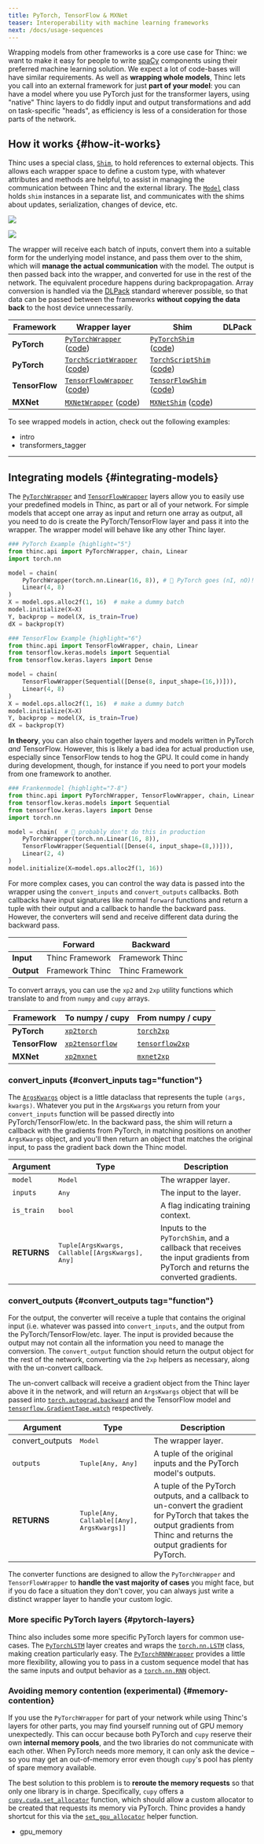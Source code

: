 ```yaml
---
title: PyTorch, TensorFlow & MXNet
teaser: Interoperability with machine learning frameworks
next: /docs/usage-sequences
---
```


Wrapping models from other frameworks is a core use case for Thinc: we want to
make it easy for people to write [spaCy](https://spacy.io) components using
their preferred machine learning solution. We expect a lot of code-bases will
have similar requirements. As well as **wrapping whole models**, Thinc lets you
call into an external framework for just **part of your model**: you can have a
model where you use PyTorch just for the transformer layers, using "native"
Thinc layers to do fiddly input and output transformations and add on
task-specific "heads", as efficiency is less of a consideration for those parts
of the network.

## How it works {#how-it-works}

Thinc uses a special class, [`Shim`](/docs/api-model#shim), to hold references
to external objects. This allows each wrapper space to define a custom type,
with whatever attributes and methods are helpful, to assist in managing the
communication between Thinc and the external library. The
[`Model`](/docs/api-model#model) class holds `shim` instances in a separate
list, and communicates with the shims about updates, serialization, changes of
device, etc.

![](images/wrapper_pytorch.svg)

![](images/wrapper_tensorflow.svg)

The wrapper will receive each batch of inputs, convert them into a suitable form
for the underlying model instance, and pass them over to the shim, which will
**manage the actual communication** with the model. The output is then passed
back into the wrapper, and converted for use in the rest of the network. The
equivalent procedure happens during backpropagation. Array conversion is handled
via the [DLPack](https://github.com/dmlc/dlpack) standard wherever possible, so
that data can be passed between the frameworks **without copying the data back**
to the host device unnecessarily.

| Framework      | Wrapper layer                                                                                                                                           | Shim                                                                                                                           | DLPack             |
| -------------- | ------------------------------------------------------------------------------------------------------------------------------------------------------- | ------------------------------------------------------------------------------------------------------------------------------ | ------------------ |
| **PyTorch**    | [`PyTorchWrapper`](/docs/api-layers#pytorchwrapper) ([code](https://github.com/explosion/thinc/blob/master/thinc/layers/pytorchwrapper.py))             | [`PyTorchShim`](/docs/api-model#shims) ([code](https://github.com/explosion/thinc/blob/master/thinc/shims/pytorch.py))         | <i name="yes"></i> |
| **PyTorch**    | [`TorchScriptWrapper`](/docs/api-layers#torchscriptwrapper) ([code](https://github.com/explosion/thinc/blob/master/thinc/layers/torchscriptwrapper.py)) | [`TorchScriptShim`](/docs/api-model#shims) ([code](https://github.com/explosion/thinc/blob/master/thinc/shims/torchscript.py)) | <i name="yes"></i> |
| **TensorFlow** | [`TensorFlowWrapper`](/docs/api-layers#tensorflowwrapper) ([code](https://github.com/explosion/thinc/blob/master/thinc/layers/tensorflowwrapper.py))    | [`TensorFlowShim`](/docs/api-model#shims) ([code](https://github.com/explosion/thinc/blob/master/thinc/shims/tensorflow.py))   | <i name="yes"></i> |
| **MXNet**      | [`MXNetWrapper`](/docs/api-layers#mxnetwrapper) ([code](https://github.com/explosion/thinc/blob/master/thinc/layers/mxnetwrapper.py))                   | [`MXNetShim`](/docs/api-model#shims) ([code](https://github.com/explosion/thinc/blob/master/thinc/shims/mxnet.py))             | <i name="yes"></i> |

To see wrapped models in action, check out the following examples:

<!-- TODO: more examples -->

<tutorials header="false">

- intro
- transformers_tagger

</tutorials>

---

## Integrating models {#integrating-models}

The [`PyTorchWrapper`](/docs/api-layers#pytorchwrapper) and
[`TensorFlowWrapper`](/docs/api-layers#tensorflowwrapper) layers allow you to
easily use your predefined models in Thinc, as part or all of your network. For
simple models that accept one array as input and return one array as output, all
you need to do is create the PyTorch/TensorFlow layer and pass it into the
wrapper. The wrapper model will behave like any other Thinc layer.

```python
### PyTorch Example {highlight="5"}
from thinc.api import PyTorchWrapper, chain, Linear
import torch.nn

model = chain(
    PyTorchWrapper(torch.nn.Linear(16, 8)), # 🚨 PyTorch goes (nI, nO)!
    Linear(4, 8)
)
X = model.ops.alloc2f(1, 16)  # make a dummy batch
model.initialize(X=X)
Y, backprop = model(X, is_train=True)
dX = backprop(Y)
```

```python
### TensorFlow Example {highlight="6"}
from thinc.api import TensorFlowWrapper, chain, Linear
from tensorflow.keras.models import Sequential
from tensorflow.keras.layers import Dense

model = chain(
    TensorFlowWrapper(Sequential([Dense(8, input_shape=(16,))])),
    Linear(4, 8)
)
X = model.ops.alloc2f(1, 16)  # make a dummy batch
model.initialize(X=X)
Y, backprop = model(X, is_train=True)
dX = backprop(Y)
```

**In theory**, you can also chain together layers and models written in PyTorch
_and_ TensorFlow. However, this is likely a bad idea for actual production use,
especially since TensorFlow tends to hog the GPU. It could come in handy during
development, though, for instance if you need to port your models from one
framework to another.

```python
### Frankenmodel {highlight="7-8"}
from thinc.api import PyTorchWrapper, TensorFlowWrapper, chain, Linear
from tensorflow.keras.models import Sequential
from tensorflow.keras.layers import Dense
import torch.nn

model = chain(  # 🚨 probably don't do this in production
    PyTorchWrapper(torch.nn.Linear(16, 8)),
    TensorFlowWrapper(Sequential([Dense(4, input_shape=(8,))])),
    Linear(2, 4)
)
model.initialize(X=model.ops.alloc2f(1, 16))
```

For more complex cases, you can control the way data is passed into the wrapper
using the `convert_inputs` and `convert_outputs` callbacks. Both callbacks have
input signatures like normal `forward` functions and return a tuple with their
output and a callback to handle the backward pass. However, the converters will
send and receive different data during the backward pass.

| ‎          | Forward                                       | Backward                                      |
| ---------- | --------------------------------------------- | --------------------------------------------- |
| **Input**  | Thinc <i name="right" alt="to"></i> Framework | Framework <i name="right" alt="to"></i> Thinc |
| **Output** | Framework <i name="right" alt="to"></i> Thinc | Thinc <i name="right" alt="to"></i> Framework |

To convert arrays, you can use the `xp2` and `2xp` utility functions which
translate to and from `numpy` and `cupy` arrays.

| Framework      | To numpy / cupy                                 | From numpy / cupy                               |
| -------------- | ----------------------------------------------- | ----------------------------------------------- |
| **PyTorch**    | [`xp2torch`](/docs/api-util#xp2torch)           | [`torch2xp`](/docs/api-util#torch2xp)           |
| **TensorFlow** | [`xp2tensorflow`](/docs/api-util#xp2tensorflow) | [`tensorflow2xp`](/docs/api-util#tensorflow2xp) |
| **MXNet**      | [`xp2mxnet`](/docs/api-util#xp2mxnet)           | [`mxnet2xp`](/docs/api-util#mxnet2xp)           |

### convert_inputs {#convert_inputs tag="function"}

The [`ArgsKwargs`](/docs/api-types#argskwargs) object is a little dataclass that
represents the tuple `(args, kwargs)`. Whatever you put in the `ArgsKwargs` you
return from your `convert_inputs` function will be passed directly into
PyTorch/TensorFlow/etc. In the backward pass, the shim will return a callback
with the gradients from PyTorch, in matching positions on another `ArgsKwargs`
object, and you'll then return an object that matches the original input, to
pass the gradient back down the Thinc model.

| Argument    | Type                                                   | Description                                                                                                                     |
| ----------- | ------------------------------------------------------ | ------------------------------------------------------------------------------------------------------------------------------- |
| `model`     | <tt>Model</tt>                                         | The wrapper layer.                                                                                                              |
| `inputs`    | <tt>Any</tt>                                           | The input to the layer.                                                                                                         |
| `is_train`  | <tt>bool</tt>                                          | A flag indicating training context.                                                                                             |
| **RETURNS** | <tt>Tuple[ArgsKwargs, Callable[[ArgsKwargs], Any]</tt> | Inputs to the `PyTorchShim`, and a callback that receives the input gradients from PyTorch and returns the converted gradients. |

### convert_outputs {#convert_outputs tag="function"}

For the output, the converter will receive a tuple that contains the original
input (i.e. whatever was passed into `convert_inputs`, and the output from the
PyTorch/TensorFlow/etc. layer. The input is provided because the output may not
contain all the information you need to manage the conversion. The
`convert_output` function should return the output object for the rest of the
network, converting via the `2xp` helpers as necessary, along with the
un-convert callback.

The un-convert callback will receive a gradient object from the Thinc layer
above it in the network, and will return an `ArgsKwargs` object that will be
passed into
[`torch.autograd.backward`](https://pytorch.org/docs/stable/autograd.html#torch.autograd.backward)
and the TensorFlow model and
[`tensorflow.GradientTape.watch`](https://www.tensorflow.org/api_docs/python/tf/GradientTape#watch)
respectively.

| Argument        | Type                                             | Description                                                                                                                                                                    |
| --------------- | ------------------------------------------------ | ------------------------------------------------------------------------------------------------------------------------------------------------------------------------------ |
| convert_outputs | <tt>Model</tt>                                   | The wrapper layer.                                                                                                                                                             |
| `outputs`       | <tt>Tuple[Any, Any]                              | A tuple of the original inputs and the PyTorch model's outputs.                                                                                                                |
| **RETURNS**     | <tt>Tuple[Any, Callable[[Any], ArgsKwargs]]</tt> | A tuple of the PyTorch outputs, and a callback to un-convert the gradient for PyTorch that takes the output gradients from Thinc and returns the output gradients for PyTorch. |

<infobox variant="warning">

The converter functions are designed to allow the `PyTorchWrapper` and
`TensorFlowWrapper` to **handle the vast majority of cases** you might face, but
if you do face a situation they don't cover, you can always just write a
distinct wrapper layer to handle your custom logic.

</infobox>

### More specific PyTorch layers {#pytorch-layers}

Thinc also includes some more specific PyTorch layers for common use-cases. The
[`PyTorchLSTM`](/docs/api-layers#lstm) layer creates and wraps the
[`torch.nn.LSTM`](https://pytorch.org/docs/stable/nn.html#torch.nn.LSTM) class,
making creation particularly easy. The
[`PyTorchRNNWrapper`](/docs/api-layers#pytorchwrapper) provides a little more
flexibility, allowing you to pass in a custom sequence model that has the same
inputs and output behavior as a
[`torch.nn.RNN`](https://pytorch.org/docs/stable/nn.html#torch.nn.RNN) object.

### Avoiding memory contention (experimental) {#memory-contention}

If you use the `PyTorchWrapper` for part of your network while using Thinc's
layers for other parts, you may find yourself running out of GPU memory
unexpectedly. This can occur because both PyTorch and `cupy` reserve their own
**internal memory pools**, and the two libraries do not communicate with each
other. When PyTorch needs more memory, it can only ask the device – so you may
get an out-of-memory error even though `cupy`'s pool has plenty of spare memory
available.

The best solution to this problem is to **reroute the memory requests** so that
only one library is in charge. Specifically, `cupy` offers a
[`cupy.cuda.set_allocator`](https://docs-cupy.chainer.org/en/stable/reference/generated/cupy.cuda.set_allocator.html)
function, which should allow a custom allocator to be created that requests its
memory via PyTorch. Thinc provides a handy shortcut for this via the
[`set_gpu_allocator`](/docs/api-backends#set_gpu_allocator) helper function.

<tutorials header="false">

- gpu_memory

</tutorials>
